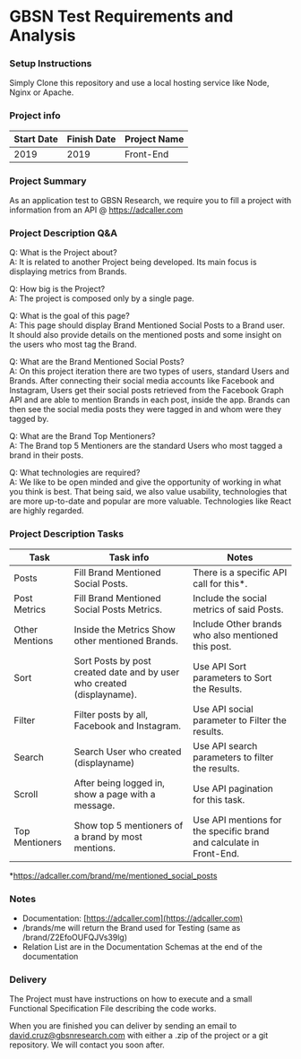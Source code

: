 # **GBSN Test Requirements and Analysis**

### Setup Instructions

Simply Clone this repository and use a local hosting service like Node, Nginx or Apache.

### Project info

| Start Date | Finish Date | Project Name |
| --- | --- | --- |
| 2019 | 2019 | Front-End |

### Project Summary

As an application test to GBSN Research, we require you to fill a project with information from an API @ https://adcaller.com

### Project Description Q&A

Q: What is the Project about?  
A: It is related to another Project being developed. Its main focus is displaying metrics from Brands.

Q: How big is the Project?  
A: The project is composed only by a single page.

Q: What is the goal of this page?  
A: This page should display Brand Mentioned Social Posts to a Brand user. It should also provide details on the mentioned posts and some insight on the users who most tag the Brand.

Q: What are the Brand Mentioned Social Posts?  
A: On this project iteration there are two types of users, standard Users and Brands. After connecting their social media accounts like Facebook and Instagram, Users get their social posts retrieved from the Facebook Graph API and are able to mention Brands in each post, inside the app. Brands can then see the social media posts they were tagged in and whom were they tagged by.

Q: What are the Brand Top Mentioners?  
A: The Brand top 5 Mentioners are the standard Users who most tagged a brand in their posts.

Q: What technologies are required?  
A: We like to be open minded and give the opportunity of working in what you think is best. That being said, we also value usability, technologies that are more up-to-date and popular are more valuable. Technologies like React are highly regarded.

### Project Description Tasks

| Task | Task info | Notes |
| --- | --- | --- |
| Posts | Fill Brand Mentioned Social Posts. | There is a specific API call for this*.|
| Post Metrics | Fill Brand Mentioned Social Posts Metrics. | Include the social metrics of said Posts. |
| Other Mentions | Inside the Metrics Show other mentioned Brands. | Include Other brands who also mentioned this post. |
| Sort | Sort Posts by post created date and by user who created (displayname). | Use API Sort parameters to Sort the Results. |
| Filter | Filter posts by all, Facebook and Instagram. | Use API social parameter to Filter the results. |
| Search | Search User who created (displayname) | Use API search parameters to filter the results. |
| Scroll | After being logged in, show a page with a message. | Use API pagination for this task. |
| Top Mentioners  | Show top 5 mentioners of a brand by most mentions. | Use API mentions for the specific brand and calculate in Front-End. |

*https://adcaller.com/brand/me/mentioned_social_posts 


### Notes

- Documentation: [https://adcaller.com](https://adcaller.com)
- /brands/me  will return the Brand used for Testing (same as /brand/Z2EfoOUFQJVs39lg)
- Relation List are in the Documentation Schemas at the end of the documentation

### Delivery

The Project must have instructions on how to execute and a small Functional Specification File describing the code works.

When you are finished you can deliver by sending an email to [david.cruz@gbsnresearch.com](mailto:david.cruz@gbsnresearch.com) with either a .zip of the project or a git repository. We will contact you soon after.